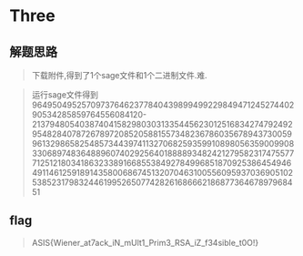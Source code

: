 # Three

## 解题思路

> 下载附件,得到了1个sage文件和1个二进制文件.难.

> 运行sage文件得到96495049525709737646237784043989949922984947124527440290534285859764556084120-213794805403874041582980303133544562301251683427479249295482840787267897208520588155734823678603567894373005996132986582548573443974113270682593599108980563590099083306897483648896074029256401888893482421279582317475577712512180341863233891668553849278499685187092538645494649114612591891435800686745132070463100556095937036905102538523179832446199526507742826168666218687736467897968451

## flag

> ASIS{Wiener_at7ack_iN_mUlt1_Prim3_RSA_iZ_f34sible_t0O!}